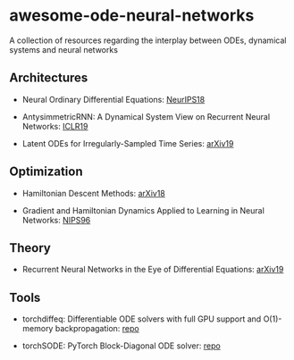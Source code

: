 # awesome-ode-neural-networks
A collection of resources regarding the interplay between ODEs, dynamical systems and neural networks


## Architectures

* Neural Ordinary Differential Equations: [NeurIPS18](https://arxiv.org/pdf/1806.07366.pdf)

* AntysimmetricRNN: A Dynamical System View on Recurrent Neural Networks: [ICLR19](https://openreview.net/pdf?id=ryxepo0cFX)

* Latent ODEs for Irregularly-Sampled Time Series: [arXiv19](https://arxiv.org/abs/1907.03907)

## Optimization

* Hamiltonian Descent Methods: [arXiv18](https://arxiv.org/pdf/1809.05042.pdf)

* Gradient and Hamiltonian Dynamics Applied to Learning in Neural Networks: [NIPS96](https://papers.nips.cc/paper/1033-gradient-and-hamiltonian-dynamics-applied-to-learning-in-neural-networks.pdf)

## Theory

* Recurrent Neural Networks in the Eye of Differential Equations: [arXiv19](https://arxiv.org/pdf/1904.12933.pdf)

## Tools

* torchdiffeq: Differentiable ODE solvers with full GPU support and O(1)-memory backpropagation: [repo](https://github.com/rtqichen/torchdiffeq)

* torchSODE: PyTorch Block-Diagonal ODE solver: [repo](https://github.com/Zymrael/torchSODE)


